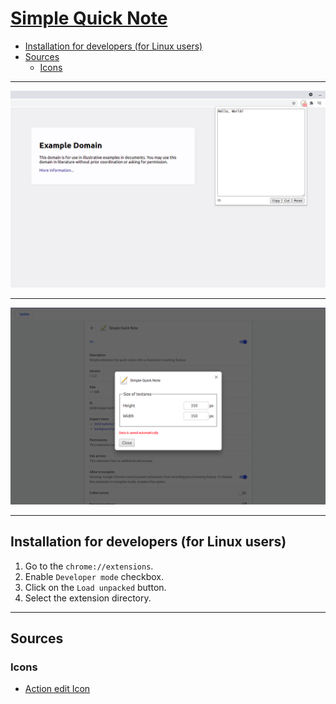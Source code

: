 # [Simple Quick Note](https://chrome.google.com/webstore/detail/jiabjkckgapmaalmfbjdkcbkpiafnfga)

- [Installation for developers (for Linux users)](#installation-for-developers-for-linux-users)
- [Sources](#sources)
  - [Icons](#icons)

---

![Simple Quick Note - Appearance](img/screenshots/1280x800/appearance.png)

---

![Simple Quick Note - Options](img/screenshots/1280x800/options.png)

---

## Installation for developers (for Linux users)

1. Go to the `chrome://extensions`.
2. Enable `Developer mode` checkbox.
3. Click on the `Load unpacked` button.
4. Select the extension directory.

---

## Sources

### Icons

- [Action edit Icon](https://iconarchive.com/show/crystal-clear-icons-by-everaldo/action-edit-icon.html)

